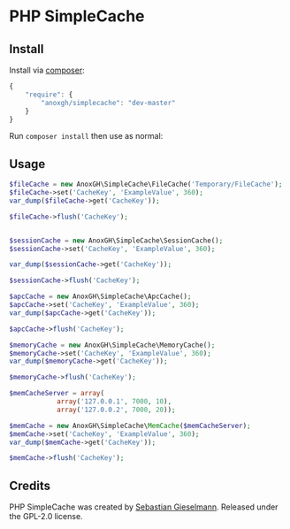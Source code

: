 # PHP SimpleCache


## Install

Install via [composer](https://getcomposer.org):

```javascript
{
    "require": {
        "anoxgh/simplecache": "dev-master"
    }
}
```

Run `composer install` then use as normal:


## Usage
```php
$fileCache = new AnoxGH\SimpleCache\FileCache('Temporary/FileCache');
$fileCache->set('CacheKey', 'ExampleValue', 360);
var_dump($fileCache->get('CacheKey'));

$fileCache->flush('CacheKey');


$sessionCache = new AnoxGH\SimpleCache\SessionCache();
$sessionCache->set('CacheKey', 'ExampleValue', 360);

var_dump($sessionCache->get('CacheKey'));

$sessionCache->flush('CacheKey');

$apcCache = new AnoxGH\SimpleCache\ApcCache();
$apcCache->set('CacheKey', 'ExampleValue', 360);
var_dump($apcCache->get('CacheKey'));

$apcCache->flush('CacheKey');

$memoryCache = new AnoxGH\SimpleCache\MemoryCache();
$memoryCache->set('CacheKey', 'ExampleValue', 360);
var_dump($memoryCache->get('CacheKey'));

$memoryCache->flush('CacheKey');

$memCacheServer = array(
            array('127.0.0.1', 7000, 10),
            array('127.0.0.2', 7000, 20));

$memCache = new AnoxGH\SimpleCache\MemCache($memCacheServer);
$memCache->set('CacheKey', 'ExampleValue', 360);
var_dump($memCache->get('CacheKey'));

$memCache->flush('CacheKey');
```

## Credits
PHP SimpleCache was created by [Sebastian Gieselmann](https://github.com/anoxGH). Released under the GPL-2.0 license.